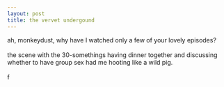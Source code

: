 ```yaml
---
layout: post
title: the vervet undergound
---
```


<div class="entry-item s2-entrytext">ah, monkeydust, why have I watched only a few of your lovely episodes?<br/><br/>the scene with the 30-somethings having dinner together and discussing whether to have group sex had me hooting like a wild pig.<br/><br/>f</div>